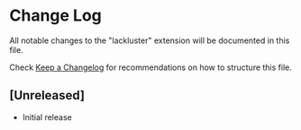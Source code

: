 # Change Log

All notable changes to the "lackluster" extension will be documented in this file.

Check [Keep a Changelog](http://keepachangelog.com/) for recommendations on how to structure this file.

## [Unreleased]

- Initial release
